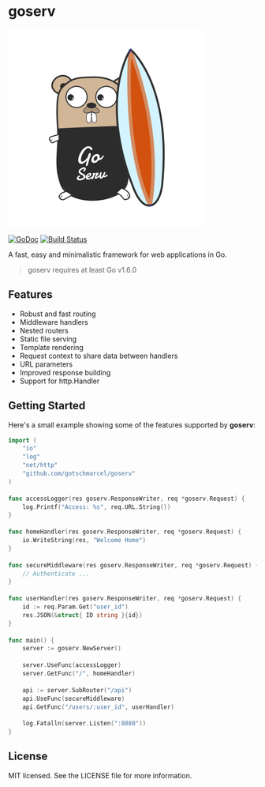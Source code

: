 # goserv

![GoServ](logo/Goserv_Logo_400.png)

[![GoDoc](https://godoc.org/github.com/gotschmarcel/goserv?status.svg)](https://godoc.org/github.com/gotschmarcel/goserv)
[![Build Status](https://travis-ci.org/gotschmarcel/goserv.svg?branch=dev)](https://travis-ci.org/gotschmarcel/goserv)

A fast, easy and minimalistic framework for
web applications in Go.

> goserv requires at least Go v1.6.0

## Features

- Robust and fast routing
- Middleware handlers
- Nested routers
- Static file serving
- Template rendering
- Request context to share data between handlers
- URL parameters
- Improved response building
- Support for http.Handler

## Getting Started

Here's a small example showing some of the features supported by **goserv**:

```go
import (
	"io"
	"log"
	"net/http"
	"github.com/gotschmarcel/goserv"
)

func accessLogger(res goserv.ResponseWriter, req *goserv.Request) {
	log.Printf("Access: %s", req.URL.String())
}

func homeHandler(res goserv.ResponseWriter, req *goserv.Request) {
	io.WriteString(res, "Welcome Home")
}

func secureMiddleware(res goserv.ResponseWriter, req *goserv.Request) {
	// Authenticate ...
}

func userHandler(res goserv.ResponseWriter, req *goserv.Request) {
	id := req.Param.Get("user_id")
	res.JSON(&struct{ ID string }{id})
}

func main() {
	server := goserv.NewServer()

	server.UseFunc(accessLogger)
	server.GetFunc("/", homeHandler)

	api := server.SubRouter("/api")
	api.UseFunc(secureMiddleware)
	api.GetFunc("/users/:user_id", userHandler)

	log.Fatalln(server.Listen(":8080"))
}

```

## License

MIT licensed. See the LICENSE file for more information.
